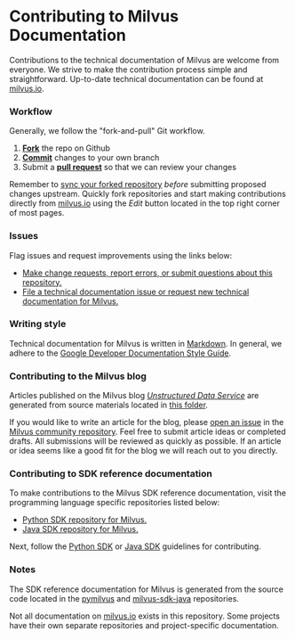 # Contributing to Milvus Documentation

Contributions to the technical documentation of Milvus are welcome from everyone. We strive to make the contribution process simple and straightforward. Up-to-date technical documentation can be found at [milvus.io](https://www.milvus.io/).

### Workflow 

Generally, we follow the "fork-and-pull" Git workflow.

1. [**Fork**](https://docs.github.com/en/free-pro-team@latest/github/getting-started-with-github/fork-a-repo) the repo on Github
2. [**Commit**](https://docs.github.com/en/free-pro-team@latest/github/collaborating-with-issues-and-pull-requests/committing-changes-to-a-pull-request-branch-created-from-a-fork) changes to your own branch
3. Submit a [**pull request**](https://docs.github.com/en/free-pro-team@latest/github/collaborating-with-issues-and-pull-requests/about-pull-requests) so that we can review your changes

Remember to [sync your forked repository](https://docs.github.com/en/free-pro-team@latest/github/getting-started-with-github/fork-a-repo#keep-your-fork-synced) *before* submitting proposed changes upstream. Quickly fork repositories and start making contributions directly from [milvus.io](https://www.milvus.io/docs/install_milvus.md) using the *Edit* button located in the top right corner of most pages.

### Issues

Flag issues and request improvements using the links below:

- [Make change requests, report errors, or submit questions about this repository.](https://github.com/milvus-io/docs/issues/new/choose) 
- [File a technical documentation issue or request new technical documentation for Milvus.](https://github.com/milvus-io/milvus/issues/new?assignees=&labels=&template=documentation-request.md&title=[DOC])

### Writing style

Technical documentation for Milvus is written in [Markdown](https://commonmark.org/help/). In general, we adhere to the [Google Developer Documentation Style Guide](https://developers.google.com/style/).

### Contributing to the Milvus blog

Articles published on the Milvus blog [*Unstructured Data Service*](https://medium.com/unstructured-data-service) are generated from source materials located in [this folder](https://github.com/milvus-io/community/tree/master/blog).  

If you would like to write an article for the blog, please [open an issue](https://github.com/milvus-io/community/issues/new) in the [Milvus community repository](https://github.com/milvus-io/community). Feel free to submit article ideas or completed drafts. All submissions will be reviewed as quickly as possible. If an article or idea seems like a good fit for the blog we will reach out to you directly.

### Contributing to SDK reference documentation

To make contributions to the Milvus SDK reference documentation, visit the programming language specific repositories listed below:

- [Python SDK repository for Milvus.](https://github.com/milvus-io/pymilvus)
- [Java SDK repository for Milvus.](https://github.com/milvus-io/milvus-sdk-java)

Next, follow the [Python SDK](https://github.com/milvus-io/pymilvus/blob/master/CONTRIBUTING.md) or [Java SDK](https://github.com/milvus-io/milvus-sdk-java/blob/master/CONTRIBUTING.md) guidelines for contributing.

### Notes

The SDK reference documentation for Milvus is generated from the source code located in the [pymilvus](https://github.com/milvus-io/pymilvus) and [milvus-sdk-java](https://github.com/milvus-io/milvus-sdk-java) repositories.

Not all documentation on [milvus.io](https://www.milvus.io/) exists in this repository. Some projects have their own separate repositories and project-specific documentation.
